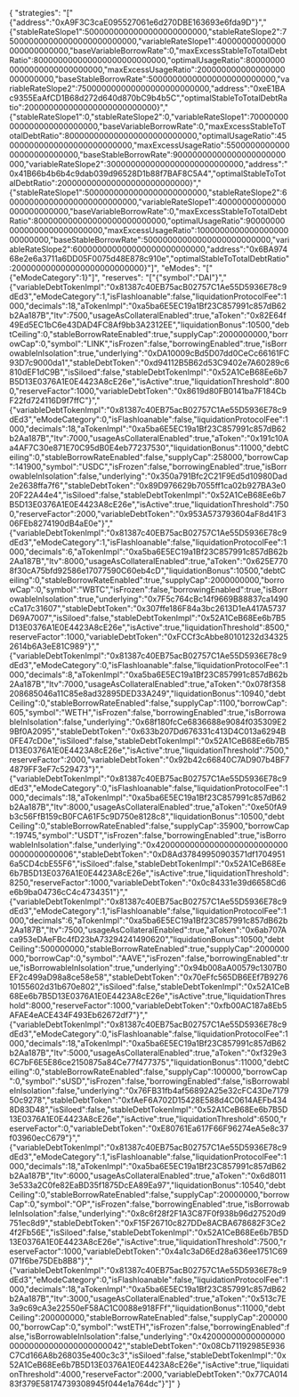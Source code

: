 {
  "strategies": "[\"{\"address\":\"0xA9F3C3caE095527061e6d270DBE163693e6fda9D\"}\",\"{\"stableRateSlope1\":5000000000000000000000000,\"stableRateSlope2\":750000000000000000000000000,\"variableRateSlope1\":40000000000000000000000000,\"baseVariableBorrowRate\":0,\"maxExcessStableToTotalDebtRatio\":800000000000000000000000000,\"optimalUsageRatio\":800000000000000000000000000,\"maxExcessUsageRatio\":200000000000000000000000000,\"baseStableBorrowRate\":50000000000000000000000000,\"variableRateSlope2\":750000000000000000000000000,\"address\":\"0xeE1BAc9355EaAfCD1B68d272d640d870bC9b4b5C\",\"optimalStableToTotalDebtRatio\":200000000000000000000000000}\",\"{\"stableRateSlope1\":0,\"stableRateSlope2\":0,\"variableRateSlope1\":70000000000000000000000000,\"baseVariableBorrowRate\":0,\"maxExcessStableToTotalDebtRatio\":800000000000000000000000000,\"optimalUsageRatio\":450000000000000000000000000,\"maxExcessUsageRatio\":550000000000000000000000000,\"baseStableBorrowRate\":90000000000000000000000000,\"variableRateSlope2\":3000000000000000000000000000,\"address\":\"0x41B66b4b6b4c9dab039d96528D1b88f7BAF8C5A4\",\"optimalStableToTotalDebtRatio\":200000000000000000000000000}\",\"{\"stableRateSlope1\":5000000000000000000000000,\"stableRateSlope2\":600000000000000000000000000,\"variableRateSlope1\":40000000000000000000000000,\"baseVariableBorrowRate\":0,\"maxExcessStableToTotalDebtRatio\":800000000000000000000000000,\"optimalUsageRatio\":900000000000000000000000000,\"maxExcessUsageRatio\":100000000000000000000000000,\"baseStableBorrowRate\":50000000000000000000000000,\"variableRateSlope2\":600000000000000000000000000,\"address\":\"0x6BA97468e2e6a3711a6DD05F0075d48E878c910e\",\"optimalStableToTotalDebtRatio\":200000000000000000000000000}\"]",
  "eModes": "[\"{\"eModeCategory\":1}\"]",
  "reserves": "[\"{\"symbol\":\"DAI\"}\",\"{\"variableDebtTokenImpl\":\"0x81387c40EB75acB02757C1Ae55D5936E78c9dEd3\",\"eModeCategory\":1,\"isFlashloanable\":false,\"liquidationProtocolFee\":1000,\"decimals\":18,\"aTokenImpl\":\"0xa5ba6E5EC19a1Bf23C857991c857dB62b2Aa187B\",\"ltv\":7500,\"usageAsCollateralEnabled\":true,\"aToken\":\"0x82E64f49Ed5EC1bC6e43DAD4FC8Af9bb3A2312EE\",\"liquidationBonus\":10500,\"debtCeiling\":0,\"stableBorrowRateEnabled\":true,\"supplyCap\":2000000000,\"borrowCap\":0,\"symbol\":\"LINK\",\"isFrozen\":false,\"borrowingEnabled\":true,\"isBorrowableInIsolation\":true,\"underlying\":\"0xDA10009cBd5D07dd0CeCc66161FC93D7c9000da1\",\"stableDebtToken\":\"0xd94112B5B62d53C9402e7A60289c6810dEF1dC9B\",\"isSiloed\":false,\"stableDebtTokenImpl\":\"0x52A1CeB68Ee6b7B5D13E0376A1E0E4423A8cE26e\",\"isActive\":true,\"liquidationThreshold\":8000,\"reserveFactor\":1000,\"variableDebtToken\":\"0x8619d80FB0141ba7F184CbF22fd724116D9f7ffC\"}\",\"{\"variableDebtTokenImpl\":\"0x81387c40EB75acB02757C1Ae55D5936E78c9dEd3\",\"eModeCategory\":0,\"isFlashloanable\":false,\"liquidationProtocolFee\":1000,\"decimals\":18,\"aTokenImpl\":\"0xa5ba6E5EC19a1Bf23C857991c857dB62b2Aa187B\",\"ltv\":7000,\"usageAsCollateralEnabled\":true,\"aToken\":\"0x191c10Aa4AF7C30e871E70C95dB0E4eb77237530\",\"liquidationBonus\":11000,\"debtCeiling\":0,\"stableBorrowRateEnabled\":false,\"supplyCap\":258000,\"borrowCap\":141900,\"symbol\":\"USDC\",\"isFrozen\":false,\"borrowingEnabled\":true,\"isBorrowableInIsolation\":false,\"underlying\":\"0x350a791Bfc2C21F9Ed5d10980Dad2e2638ffa7f6\",\"stableDebtToken\":\"0x89D976629b7055ff1ca02b927BA3e020F22A44e4\",\"isSiloed\":false,\"stableDebtTokenImpl\":\"0x52A1CeB68Ee6b7B5D13E0376A1E0E4423A8cE26e\",\"isActive\":true,\"liquidationThreshold\":7500,\"reserveFactor\":2000,\"variableDebtToken\":\"0x953A573793604aF8d41F306FEb8274190dB4aE0e\"}\",\"{\"variableDebtTokenImpl\":\"0x81387c40EB75acB02757C1Ae55D5936E78c9dEd3\",\"eModeCategory\":1,\"isFlashloanable\":false,\"liquidationProtocolFee\":1000,\"decimals\":6,\"aTokenImpl\":\"0xa5ba6E5EC19a1Bf23C857991c857dB62b2Aa187B\",\"ltv\":8000,\"usageAsCollateralEnabled\":true,\"aToken\":\"0x625E7708f30cA75bfd92586e17077590C60eb4cD\",\"liquidationBonus\":10500,\"debtCeiling\":0,\"stableBorrowRateEnabled\":true,\"supplyCap\":2000000000,\"borrowCap\":0,\"symbol\":\"WBTC\",\"isFrozen\":false,\"borrowingEnabled\":true,\"isBorrowableInIsolation\":true,\"underlying\":\"0x7F5c764cBc14f9669B88837ca1490cCa17c31607\",\"stableDebtToken\":\"0x307ffe186F84a3bc2613D1eA417A5737D69A7007\",\"isSiloed\":false,\"stableDebtTokenImpl\":\"0x52A1CeB68Ee6b7B5D13E0376A1E0E4423A8cE26e\",\"isActive\":true,\"liquidationThreshold\":8500,\"reserveFactor\":1000,\"variableDebtToken\":\"0xFCCf3cAbbe80101232d343252614b6A3eE81C989\"}\",\"{\"variableDebtTokenImpl\":\"0x81387c40EB75acB02757C1Ae55D5936E78c9dEd3\",\"eModeCategory\":0,\"isFlashloanable\":false,\"liquidationProtocolFee\":1000,\"decimals\":8,\"aTokenImpl\":\"0xa5ba6E5EC19a1Bf23C857991c857dB62b2Aa187B\",\"ltv\":7000,\"usageAsCollateralEnabled\":true,\"aToken\":\"0x078f358208685046a11C85e8ad32895DED33A249\",\"liquidationBonus\":10940,\"debtCeiling\":0,\"stableBorrowRateEnabled\":false,\"supplyCap\":1100,\"borrowCap\":605,\"symbol\":\"WETH\",\"isFrozen\":false,\"borrowingEnabled\":true,\"isBorrowableInIsolation\":false,\"underlying\":\"0x68f180fcCe6836688e9084f035309E29Bf0A2095\",\"stableDebtToken\":\"0x633b207Dd676331c413D4C013a6294B0FE47cD0e\",\"isSiloed\":false,\"stableDebtTokenImpl\":\"0x52A1CeB68Ee6b7B5D13E0376A1E0E4423A8cE26e\",\"isActive\":true,\"liquidationThreshold\":7500,\"reserveFactor\":2000,\"variableDebtToken\":\"0x92b42c66840C7AD907b4BF74879FF3eF7c529473\"}\",\"{\"variableDebtTokenImpl\":\"0x81387c40EB75acB02757C1Ae55D5936E78c9dEd3\",\"eModeCategory\":0,\"isFlashloanable\":false,\"liquidationProtocolFee\":1000,\"decimals\":18,\"aTokenImpl\":\"0xa5ba6E5EC19a1Bf23C857991c857dB62b2Aa187B\",\"ltv\":8000,\"usageAsCollateralEnabled\":true,\"aToken\":\"0xe50fA9b3c56FfB159cB0FCA61F5c9D750e8128c8\",\"liquidationBonus\":10500,\"debtCeiling\":0,\"stableBorrowRateEnabled\":false,\"supplyCap\":35900,\"borrowCap\":19745,\"symbol\":\"USDT\",\"isFrozen\":false,\"borrowingEnabled\":true,\"isBorrowableInIsolation\":false,\"underlying\":\"0x4200000000000000000000000000000000000006\",\"stableDebtToken\":\"0xD8Ad37849950903571df17049516a5CD4cbE55F6\",\"isSiloed\":false,\"stableDebtTokenImpl\":\"0x52A1CeB68Ee6b7B5D13E0376A1E0E4423A8cE26e\",\"isActive\":true,\"liquidationThreshold\":8250,\"reserveFactor\":1000,\"variableDebtToken\":\"0x0c84331e39d6658Cd6e6b9ba04736cC4c4734351\"}\",\"{\"variableDebtTokenImpl\":\"0x81387c40EB75acB02757C1Ae55D5936E78c9dEd3\",\"eModeCategory\":1,\"isFlashloanable\":false,\"liquidationProtocolFee\":1000,\"decimals\":6,\"aTokenImpl\":\"0xa5ba6E5EC19a1Bf23C857991c857dB62b2Aa187B\",\"ltv\":7500,\"usageAsCollateralEnabled\":true,\"aToken\":\"0x6ab707Aca953eDAeFBc4fD23bA73294241490620\",\"liquidationBonus\":10500,\"debtCeiling\":500000000,\"stableBorrowRateEnabled\":true,\"supplyCap\":2000000000,\"borrowCap\":0,\"symbol\":\"AAVE\",\"isFrozen\":false,\"borrowingEnabled\":true,\"isBorrowableInIsolation\":true,\"underlying\":\"0x94b008aA00579c1307B0EF2c499aD98a8ce58e58\",\"stableDebtToken\":\"0x70eFfc565DB6EEf7B927610155602d31b670e802\",\"isSiloed\":false,\"stableDebtTokenImpl\":\"0x52A1CeB68Ee6b7B5D13E0376A1E0E4423A8cE26e\",\"isActive\":true,\"liquidationThreshold\":8000,\"reserveFactor\":1000,\"variableDebtToken\":\"0xfb00AC187a8Eb5AFAE4eACE434F493Eb62672df7\"}\",\"{\"variableDebtTokenImpl\":\"0x81387c40EB75acB02757C1Ae55D5936E78c9dEd3\",\"eModeCategory\":0,\"isFlashloanable\":false,\"liquidationProtocolFee\":1000,\"decimals\":18,\"aTokenImpl\":\"0xa5ba6E5EC19a1Bf23C857991c857dB62b2Aa187B\",\"ltv\":5000,\"usageAsCollateralEnabled\":true,\"aToken\":\"0xf329e36C7bF6E5E86ce2150875a84Ce77f477375\",\"liquidationBonus\":11000,\"debtCeiling\":0,\"stableBorrowRateEnabled\":false,\"supplyCap\":100000,\"borrowCap\":0,\"symbol\":\"sUSD\",\"isFrozen\":false,\"borrowingEnabled\":false,\"isBorrowableInIsolation\":false,\"underlying\":\"0x76FB31fb4af56892A25e32cFC43De717950c9278\",\"stableDebtToken\":\"0xfAeF6A702D15428E588d4C0614AEFb4348D83D48\",\"isSiloed\":false,\"stableDebtTokenImpl\":\"0x52A1CeB68Ee6b7B5D13E0376A1E0E4423A8cE26e\",\"isActive\":true,\"liquidationThreshold\":6500,\"reserveFactor\":0,\"variableDebtToken\":\"0xE80761Ea617F66F96274eA5e8c37f03960ecC679\"}\",\"{\"variableDebtTokenImpl\":\"0x81387c40EB75acB02757C1Ae55D5936E78c9dEd3\",\"eModeCategory\":1,\"isFlashloanable\":false,\"liquidationProtocolFee\":1000,\"decimals\":18,\"aTokenImpl\":\"0xa5ba6E5EC19a1Bf23C857991c857dB62b2Aa187B\",\"ltv\":6000,\"usageAsCollateralEnabled\":true,\"aToken\":\"0x6d80113e533a2C0fe82EaBD35f1875DcEA89Ea97\",\"liquidationBonus\":10540,\"debtCeiling\":0,\"stableBorrowRateEnabled\":false,\"supplyCap\":20000000,\"borrowCap\":0,\"symbol\":\"OP\",\"isFrozen\":false,\"borrowingEnabled\":true,\"isBorrowableInIsolation\":false,\"underlying\":\"0x8c6f28f2F1A3C87F0f938b96d27520d9751ec8d9\",\"stableDebtToken\":\"0xF15F26710c827DDe8ACBA678682F3Ce24f2Fb56E\",\"isSiloed\":false,\"stableDebtTokenImpl\":\"0x52A1CeB68Ee6b7B5D13E0376A1E0E4423A8cE26e\",\"isActive\":true,\"liquidationThreshold\":7500,\"reserveFactor\":1000,\"variableDebtToken\":\"0x4a1c3aD6Ed28a636ee1751C69071f6be75DEb8B8\"}\",\"{\"variableDebtTokenImpl\":\"0x81387c40EB75acB02757C1Ae55D5936E78c9dEd3\",\"eModeCategory\":0,\"isFlashloanable\":false,\"liquidationProtocolFee\":1000,\"decimals\":18,\"aTokenImpl\":\"0xa5ba6E5EC19a1Bf23C857991c857dB62b2Aa187B\",\"ltv\":3000,\"usageAsCollateralEnabled\":true,\"aToken\":\"0x513c7E3a9c69cA3e22550eF58AC1C0088e918FFf\",\"liquidationBonus\":11000,\"debtCeiling\":200000000,\"stableBorrowRateEnabled\":false,\"supplyCap\":20000000,\"borrowCap\":0,\"symbol\":\"wstETH\",\"isFrozen\":false,\"borrowingEnabled\":false,\"isBorrowableInIsolation\":false,\"underlying\":\"0x4200000000000000000000000000000000000042\",\"stableDebtToken\":\"0x08Cb71192985E936C7Cd166A8b268035e400c3c3\",\"isSiloed\":false,\"stableDebtTokenImpl\":\"0x52A1CeB68Ee6b7B5D13E0376A1E0E4423A8cE26e\",\"isActive\":true,\"liquidationThreshold\":4000,\"reserveFactor\":2000,\"variableDebtToken\":\"0x77CA01483f379E58174739308945f044e1a764dc\"}\"]"
}